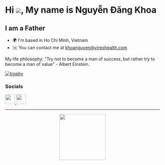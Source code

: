 # Hi ![](https://user-images.githubusercontent.com/18350557/176309783-0785949b-9127-417c-8b55-ab5a4333674e.gif), My name is **Nguyễn Đăng Khoa**

## I am a Father

- 🌍 I'm based in Ho Chi Minh, Vietnam
- ✉️ You can contact me at [khoanguyen@vireohealth.com](mailto:khoanguyen@vireohealth.com)

My life philosophy: "Try not to become a man of success, but rather try to become a man of value" - Albert Einstein.

[![trophy](https://github-profile-trophy.vercel.app/?username=khoanguyenvireo)](https://github.com/ryo-ma/github-profile-trophy)

### Socials

<p align="left">
  <a href="https://www.github.com/khoanguyenvireo" target="_blank" rel="noreferrer">
    <picture>
      <source media="(prefers-color-scheme: dark)" srcset="https://raw.githubusercontent.com/danielcranney/readme-generator/main/public/icons/socials/github-dark.svg" />
      <source media="(prefers-color-scheme: light)" srcset="https://raw.githubusercontent.com/danielcranney/readme-generator/main/public/icons/socials/github.svg" />
      <img src="https://raw.githubusercontent.com/danielcranney/readme-generator/main/public/icons/socials/github.svg" width="32" height="32" />
    </picture>
  </a>
  <a href="https://www.linkedin.com/in/khoachilang" target="_blank" rel="noreferrer">
    <picture>
      <source media="(prefers-color-scheme: dark)" srcset="https://raw.githubusercontent.com/danielcranney/readme-generator/main/public/icons/socials/linkedin-dark.svg" />
      <source media="(prefers-color-scheme: light)" srcset="https://raw.githubusercontent.com/danielcranney/readme-generator/main/public/icons/socials/linkedin.svg" />
      <img src="https://raw.githubusercontent.com/danielcranney/readme-generator/main/public/icons/socials/linkedin.svg" width="32" height="32" />
    </picture>
  </a>
</p>

<hr>
<div align="center">
  <img src="https://komarev.com/ghpvc/?username=khoanguyenvireo&style=for-the-badge&color=orange" width="150" />
</div>
